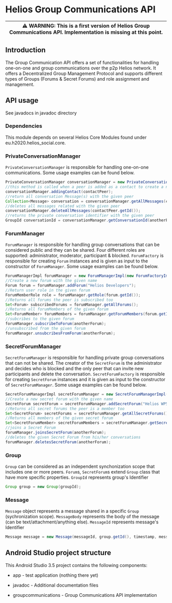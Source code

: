 # Helios Group Communications API #

| :warning: WARNING: This is a first version of Helios Group Communications API. Implementation is missing at this point. |
| --- |

## Introduction ##

The Group Communication API offers a set of functionalities for handling one-on-one and group communications over the p2p Helios network. It offers a Decentralized Group Management Protocol and supports different types of Groups (Forums & Secret Forums) and role assignment and management.

## API usage ##

See javadocs in javadoc directory

### Dependencies ###

This module depends on several Helios Core Modules found under eu.h2020.helios_social.core.

### PrivateConversationManager ###

`PrivateConversationManager` is responsible for handling one-on-one communications. Some usage examples can be found below.

```java
PrivateConversationManager conversationManager = new PrivateConversationManager();
//this method is called when a peer is added as a contact to create a new Group (groups are explained below)
conversationManager.addingContact(contactPeer);
//return all conversation Message(s) with the given peer
Collection<Message> conversation = conversationManager.getAllMessages(contactPeer.getId());
//deletes all messages related with the given peer
conversationManager.deleteAllMessages(contactPeer.getId());
//returns the private conversation identifier with the given peer
GroupId conversationId = conversationManager.getConversationId(anotherPeer);
```

### ForumManager ###

`ForumManager` is responsible for handling group conversations that can be considered public and they can be shared. Four different roles are supported: administrator, moderator, participant & blocked. `ForumFactory` is responsible for creating `Forum` instances and is given as input to the constructor of `ForumManager`. Some usage examples can be found below.

```java
ForumManagerImpl forumManager = new ForumManagerImpl(new ForumFactoryImpl());
//Create a new forum with the given name
Forum forum = forumManager.addForum("Helios Developers");
//Return user role in the given forum
ForumMemberRole role = forumManager.getRole(forum.getId());
//Returns all forums the peer is subscribed too
Set<Forum> subscribedForums = forumManager.getAllForums();
//Returns all forumMembers of the given forum
Set<ForumMember> forumMembers = forumManager.getForumMembers(forum.getId());
//subcribes to the given forum
forumManager.subscribeToForum(anotherForum);
//unsubscribed from the given forum
forumManager.unsubcribesFromForum(anotherForum);
```

### SecretForumManager ###
`SecretForumManager` is responsible for handling private group conversations that can not be shared. The creator of the `SecretForum` is the administrator and decides who is blocked and the only peer that can invite new participants and delete the conversation. `SecretForumFactory` is responsible for creating `SecretForum` instances and it is given as input to the constructor of `SecretForumManager`. Some usage examples can be found below.

```java
SecretForumManagerImpl secretForumManager = new SecretForumManagerImpl(new SecretForumFactoryImpl());
//Create a new secret forum with the given name
SecretForum secretForum = secretForumManager.addSecretForum("Helios WP5 Task Leaders");
//Returns all secret forums the peer is a member too
Set<SecretForum> secretForums = secretForumManager.getAllSecretForums();
//Returns all members of the given secret forum
Set<SecretForumMember> secretForumMembers = secretForumManager.getSecretForumMembers(forum.getId());
//joins a Secret Forum
forumManager.joinsSecretForum(anotherForum);
//deletes the given Secret Forum from his/her conversations
forumManager.deletesSecretForum(anotherForum);
```

### Group ###

`Group` can be considered as an independent synchonization scope that includes one or more peers. `Forum`s, `SecretForum`s extend `Group` class that have more specific properties. `GroupId` represents group's Identifier

```java
Group group = new Group(groupId);
```

### Message ###
`Message` object represents a message shared in a specific `Group` (sychronization scope). `MessageBody` represents the body of the message (can be text/attachment/anything else). `MessageId` represents message's Identifier

```java
Message message = new Message(messageId, group.getId(), timestamp, messageBody);
```

## Android Studio project structure ##

This Android Studio 3.5 project contains the following components:

* app - test application (nothing there yet)

* javadoc - Additional documentation files

* groupcommunications - Group Communications API implementation

